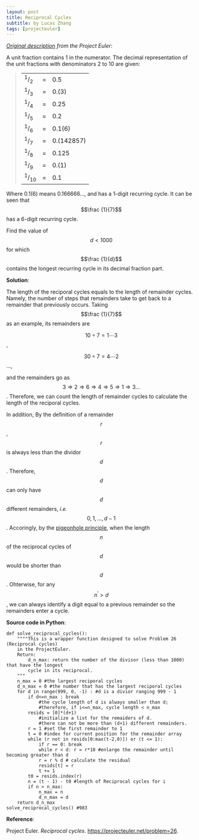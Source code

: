 ```yaml
---
layout: post
title: Reciprocal Cycles
subtitle: by Lucas Zhang
tags: [projecteuler]
---
```


*[Original description](https://projecteuler.net/problem=26) from the Project Euler:*

A unit fraction contains 1 in the numerator. The decimal representation of the unit fractions with denominators 2 to 10 are given:

<blockquote>
<table><tr><td><sup>1</sup>/<sub>2</sub></td><td>= </td><td>0.5</td>
</tr><tr><td><sup>1</sup>/<sub>3</sub></td><td>= </td><td>0.(3)</td>
</tr><tr><td><sup>1</sup>/<sub>4</sub></td><td>= </td><td>0.25</td>
</tr><tr><td><sup>1</sup>/<sub>5</sub></td><td>= </td><td>0.2</td>
</tr><tr><td><sup>1</sup>/<sub>6</sub></td><td>= </td><td>0.1(6)</td>
</tr><tr><td><sup>1</sup>/<sub>7</sub></td><td>= </td><td>0.(142857)</td>
</tr><tr><td><sup>1</sup>/<sub>8</sub></td><td>= </td><td>0.125</td>
</tr><tr><td><sup>1</sup>/<sub>9</sub></td><td>= </td><td>0.(1)</td>
</tr><tr><td><sup>1</sup>/<sub>10</sub></td><td>= </td><td>0.1</td>
</tr></table></blockquote>

Where 0.1(6) means 0.166666..., and has a 1-digit recurring cycle. It can be seen that $$\frac {1}{7}$$ has a 6-digit recurring cycle.

Find the value of $$d < 1000$$ for which $$\frac {1}{d}$$ contains the longest recurring cycle in its decimal fraction part.

**Solution**:

The length of the reciporal cycles equals to the length of remainder cycles. Namely, the number of steps that remainders take to get back to a remainder that previously occurs. Taking $$\frac {1}{7}$$ as an example, its remainders are

$$10 \div 7 = 1 \cdots 3$$, 

$$30 \div 7 = 4 \cdots 2$$..., 

and the remainders go as $$ 3 \Rightarrow 2 \Rightarrow 6 \Rightarrow 4 \Rightarrow 5 \Rightarrow 1 \Rightarrow 3 ...$$. Therefore, we can count the length of remainder cycles to calculate the length of the reciporal cycles.

In addition, By the definition of a remainder $$r$$, $$r$$ is always less than the dividor $$d$$. Therefore, $$d$$ can only have $$d$$ different remainders, *i.e.* $$0, 1, ..., d - 1$$. Accoringly, by the [pigeonhole principle](https://en.wikipedia.org/wiki/Pigeonhole_principle), when the length $$n$$ of the reciprocal cycles of $$d$$ would be shorter than $$d$$. Ohterwise, for any $$n^\prime > d$$, we can always identify a digit equal to a previous remainder so the remainders enter a cycle.

**Source code in Python**:

~~~
def solve_reciprocal_cycles():
    """"This is a wrapper function designed to solve Problem 26 (Reciprocal cycles) 
    in the ProjectEuler.
    Return:
        d_n_max: return the number of the divisor (less than 1000) that have the longest
        cycle in its reciprocal.
    """
    n_max = 0 #the largest reciporal cycles
    d_n_max = 0 #the number that has the largest reciporal cycles
    for d in range(999, 0, -1) : #d is a divior ranging 999 - 1
        if d<=n_max : break 
            #the cycle length of d is always smaller than d;
            #therefore, if i<=n_max, cycle length < n_max
        resids = [0]*(d+1)
            #initialize a list for the remaiders of d.
            #there can not be more than (d+1) different remainders.
        r = 1 #set the first remainder to 1
        t = 0 #index for current position for the remainder array
        while (r not in resids[0:max(t-2,0)]) or (t <= 1):
            if r == 0: break
            while r < d: r = r*10 #enlarge the remainder until becoming greater than d
            r = r % d # calculate the residual
            resids[t] = r 
            t += 1
        t0 = resids.index(r)
        n = (t - 1) - t0 #length of Reciprocal cycles for i
        if n > n_max: 
            n_max = n
            d_n_max = d
    return d_n_max
solve_reciprocal_cycles() #983
~~~

**Reference**: 

Project Euler. *Reciprocal cycles*. https://projecteuler.net/problem=26.